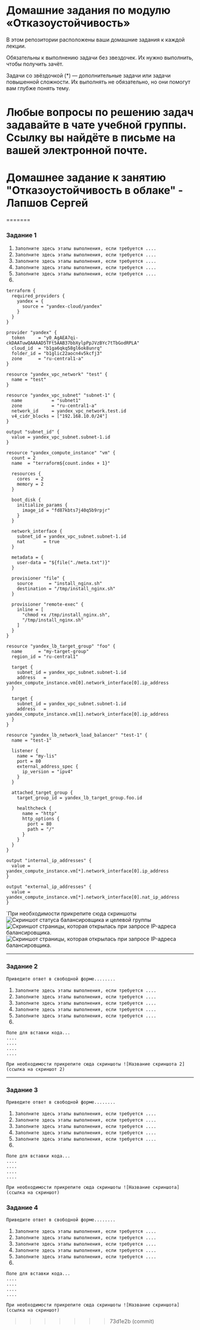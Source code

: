 
# Домашние задания по модулю  «Отказоустойчивость»

В этом репозитории расположены ваши домашние задания к каждой лекции. 

Обязательны к выполнению задачи без звездочек. Их нужно выполнить, чтобы получить зачёт.

Задачи со звёздочкой (*) — дополнительные задачи или задачи повышенной сложности. Их выполнять не обязательно, но они помогут вам глубже понять тему.

Любые вопросы по решению задач задавайте в чате учебной группы. Ссылку вы найдёте в письме на вашей электронной почте.
=======
# Домашнее задание к занятию "Отказоустойчивость в облаке" - Лапшов Сергей
=======
### Задание 1

1. `Заполните здесь этапы выполнения, если требуется ....`
2. `Заполните здесь этапы выполнения, если требуется ....`
3. `Заполните здесь этапы выполнения, если требуется ....`
4. `Заполните здесь этапы выполнения, если требуется ....`
5. `Заполните здесь этапы выполнения, если требуется ....`
6. 

```
terraform {
  required_providers {
    yandex = {
      source = "yandex-cloud/yandex"
    }
  }
}

provider "yandex" {
  token     = "y0_AgAEA7qi-ckDAATuwQAAAAD5TFt5AAB37bbXylpPpJVzBYc7tTbGodRPLA"
  cloud_id  = "b1ga6qkq58gl6ok8unrq"
  folder_id = "b1glic22aocn4v5kcfj3"
  zone      = "ru-central1-a"
}

resource "yandex_vpc_network" "test" {
  name = "test"
}

resource "yandex_vpc_subnet" "subnet-1" {
  name           = "subnet1"
  zone           = "ru-central1-a"
  network_id     = yandex_vpc_network.test.id
  v4_cidr_blocks = ["192.168.10.0/24"]
}

output "subnet_id" {
  value = yandex_vpc_subnet.subnet-1.id
}

resource "yandex_compute_instance" "vm" {
  count = 2
  name  = "terraform${count.index + 1}"

  resources {
    cores  = 2
    memory = 2
  }

  boot_disk {
    initialize_params {
      image_id = "fd87kbts7j40q5b9rpjr"
    }
  }

  network_interface {
    subnet_id = yandex_vpc_subnet.subnet-1.id
    nat       = true
  }

  metadata = {
    user-data = "${file("./meta.txt")}"
  }

  provisioner "file" {
    source      = "install_nginx.sh"
    destination = "/tmp/install_nginx.sh"
  }

  provisioner "remote-exec" {
    inline = [
      "chmod +x /tmp/install_nginx.sh",
      "/tmp/install_nginx.sh"
    ]
  }
}

resource "yandex_lb_target_group" "foo" {
  name      = "my-target-group"
  region_id = "ru-central1"

  target {
    subnet_id = yandex_vpc_subnet.subnet-1.id
    address   = yandex_compute_instance.vm[0].network_interface[0].ip_address
  }

  target {
    subnet_id = yandex_vpc_subnet.subnet-1.id
    address   = yandex_compute_instance.vm[1].network_interface[0].ip_address
  }
}

resource "yandex_lb_network_load_balancer" "test-1" {
  name = "test-1"

  listener {
    name = "my-lis"
    port = 80
    external_address_spec {
      ip_version = "ipv4"
    }
  }

  attached_target_group {
    target_group_id = yandex_lb_target_group.foo.id

    healthcheck {
      name = "http"
      http_options {
        port = 80
        path = "/"
      }
    }
  }
}

output "internal_ip_addresses" {
  value = yandex_compute_instance.vm[*].network_interface[0].ip_address
}

output "external_ip_addresses" {
  value = yandex_compute_instance.vm[*].network_interface[0].nat_ip_address
}
```

`При необходимости прикрепитe сюда скриншоты
![Скриншот статуса балансировщика и целевой группы](https://github.com/DavyRoy/sflt-homeworks/blob/main/Снимок%20экрана%20от%202024-03-20%2011-26-14.png)
![Скриншот страницы, которая открылась при запросе IP-адреса балансировщика.](https://github.com/DavyRoy/sflt-homeworks/blob/main/Снимок%20экрана%20от%202024-03-20%2011-31-12.png)
![Скриншот страницы, которая открылась при запросе IP-адреса балансировщика.](https://github.com/DavyRoy/sflt-homeworks/blob/main/Снимок%20экрана%20от%202024-03-20%2011-32-40.png)

---

### Задание 2

`Приведите ответ в свободной форме........`

1. `Заполните здесь этапы выполнения, если требуется ....`
2. `Заполните здесь этапы выполнения, если требуется ....`
3. `Заполните здесь этапы выполнения, если требуется ....`
4. `Заполните здесь этапы выполнения, если требуется ....`
5. `Заполните здесь этапы выполнения, если требуется ....`
6. 

```
Поле для вставки кода...
....
....
....
....
```

`При необходимости прикрепитe сюда скриншоты
![Название скриншота 2](ссылка на скриншот 2)`


---

### Задание 3

`Приведите ответ в свободной форме........`

1. `Заполните здесь этапы выполнения, если требуется ....`
2. `Заполните здесь этапы выполнения, если требуется ....`
3. `Заполните здесь этапы выполнения, если требуется ....`
4. `Заполните здесь этапы выполнения, если требуется ....`
5. `Заполните здесь этапы выполнения, если требуется ....`
6. 

```
Поле для вставки кода...
....
....
....
....
```

`При необходимости прикрепитe сюда скриншоты
![Название скриншота](ссылка на скриншот)`

### Задание 4

`Приведите ответ в свободной форме........`

1. `Заполните здесь этапы выполнения, если требуется ....`
2. `Заполните здесь этапы выполнения, если требуется ....`
3. `Заполните здесь этапы выполнения, если требуется ....`
4. `Заполните здесь этапы выполнения, если требуется ....`
5. `Заполните здесь этапы выполнения, если требуется ....`
6. 

```
Поле для вставки кода...
....
....
....
....
```

`При необходимости прикрепитe сюда скриншоты
![Название скриншота](ссылка на скриншот)`
>>>>>>> 73d1e2b (commit)
